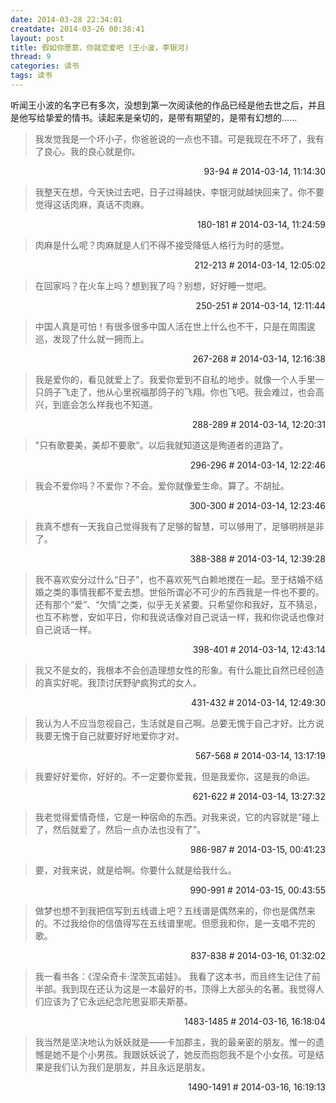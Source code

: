 ```yaml
---
date: 2014-03-28 22:34:01
creatdate: 2014-03-26 00:38:41
layout: post
title: 假如你愿意，你就恋爱吧 (王小波，李银河)
thread: 9
categories: 读书
tags: 读书
---
```


听闻王小波的名字已有多次，没想到第一次阅读他的作品已经是他去世之后，并且是他写给挚爱的情书。读起来是亲切的，是带有期望的，是带有幻想的......


> 我发觉我是一个坏小子，你爸爸说的一点也不错。可是我现在不坏了，我有了良心。我的良心就是你。

<p style="text-align:right;padding:0 0">93-94 # 2014-03-14, 11:14:30</p>

> 我整天在想，今天快过去吧，日子过得越快，李银河就越快回来了。你不要觉得这话肉麻，真话不肉麻。

<p style="text-align:right;padding:0 0">180-181 # 2014-03-14, 11:24:59</p>

> 肉麻是什么呢？肉麻就是人们不得不接受降低人格行为时的感觉。

<p style="text-align:right;padding:0 0">212-213 # 2014-03-14, 12:05:02</p>

> 在回家吗？在火车上吗？想到我了吗？别想，好好睡一觉吧。

<p style="text-align:right;padding:0 0">250-251 # 2014-03-14, 12:11:44</p>

> 中国人真是可怕！有很多很多中国人活在世上什么也不干，只是在周围逡巡，发现了什么就一拥而上。

<p style="text-align:right;padding:0 0">267-268 # 2014-03-14, 12:16:38</p>

> 我是爱你的，看见就爱上了。我爱你爱到不自私的地步。就像一个人手里一只鸽子飞走了，他从心里祝福那鸽子的飞翔。你也飞吧。我会难过，也会高兴，到底会怎么样我也不知道。

<p style="text-align:right;padding:0 0">288-289 # 2014-03-14, 12:20:31</p>

> "只有歌要美，美却不要歌”。以后我就知道这是殉道者的道路了。

<p style="text-align:right;padding:0 0">296-296 # 2014-03-14, 12:22:46</p>

> 我会不爱你吗？不爱你？不会。爱你就像爱生命。算了。不胡扯。

<p style="text-align:right;padding:0 0">300-300 # 2014-03-14, 12:23:46</p>

> 我真不想有一天我自己觉得我有了足够的智慧，可以够用了，足够明辨是非了。

<p style="text-align:right;padding:0 0">388-388 # 2014-03-14, 12:39:28</p>

> 我不喜欢安分过什么“日子”，也不喜欢死气白赖地搅在一起。至于结婚不结婚之类的事情我都不爱去想。世俗所谓必不可少的东西我是一件也不要的。还有那个“爱”、“欠情”之类，似乎无关紧要。只希望你和我好，互不猜忌，也互不称誉，安如平日，你和我说话像对自己说话一样，我和你说话也像对自己说话一样。

<p style="text-align:right;padding:0 0">398-401 # 2014-03-14, 12:43:14</p>

> 我又不是女的，我根本不会创造理想女性的形象。有什么能比自然已经创造的真实好呢。我顶讨厌野驴疯狗式的女人。

<p style="text-align:right;padding:0 0">431-432 # 2014-03-14, 12:49:30</p>

> 我认为人不应当忽视自己，生活就是自己啊。总要无愧于自己才好。比方说我要无愧于自己就要好好地爱你才对。

<p style="text-align:right;padding:0 0">567-568 # 2014-03-14, 13:17:19</p>

> 我要好好爱你，好好的。不一定要你爱我，但是我爱你，这是我的命运。

<p style="text-align:right;padding:0 0">621-622 # 2014-03-14, 13:27:32</p>

> 我老觉得爱情奇怪，它是一种宿命的东西。对我来说，它的内容就是“碰上了，然后就爱了，然后一点办法也没有了”。

<p style="text-align:right;padding:0 0">986-987 # 2014-03-15, 00:41:23</p>

> 要，对我来说，就是给啊。你要什么就是给我什么。

<p style="text-align:right;padding:0 0">990-991 # 2014-03-15, 00:43:55</p>

> 做梦也想不到我把信写到五线谱上吧？五线谱是偶然来的，你也是偶然来的。不过我给你的信值得写在五线谱里呢。但愿我和你，是一支唱不完的歌。

<p style="text-align:right;padding:0 0">837-838 # 2014-03-16, 01:32:02</p>

> 我一看书各：《涅朵奇卡·涅茨瓦诺娃》。 我看了这本书，而且终生记住了前半部。我到现在还认为这是一本最好的书，顶得上大部头的名著。我觉得人们应该为了它永远纪念陀思妥耶夫斯基。

<p style="text-align:right;padding:0 0">1483-1485 # 2014-03-16, 16:18:04</p>

> 我当然是坚决地认为妖妖就是——卡加郡主，我的最亲密的朋友。惟一的遗憾是她不是个小男孩。我跟妖妖说了，她反而抱怨我不是个小女孩。可是结果是我们认为我们是朋友，并且永远是朋友。

<p style="text-align:right;padding:0 0">1490-1491 # 2014-03-16, 16:19:13</p>